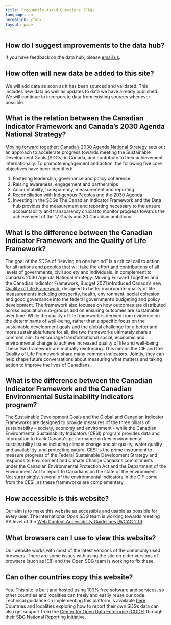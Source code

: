 ```yaml
---
title: Frequently Asked Questions (FAQ)
language: en
permalink: /faq/
layout: page
---
```


## How do I suggest improvements to the data hub?

If you have feedback on the data hub, please <a href="mailto:statcan.sdg-odd.statcan@canada.ca">email us</a>.


## How often will new data be added to this site?

We will add data as soon as it has been sourced and validated. This includes new data as well as updates to data we have already published. We will continue to incorporate data from existing sources whenever possible.


## What is the relation between the Canadian Indicator Framework and Canada’s 2030 Agenda National Strategy?

<a href="https://www.canada.ca/en/employment-social-development/programs/agenda-2030/moving-forward.html">Moving forward together: Canada’s 2030 Agenda National Strategy</a> sets out an approach to accelerate progress towards meeting the Sustainable Development Goals (SDGs) in Canada, and contribute to their achievement internationally.
To promote engagement and action, the following five core objectives have been identified:  
1.	Fostering leadership, governance and policy coherence
2.	Raising awareness, engagement and partnerships
3.	Accountability, transparency, measurement and reporting
4.	Reconciliation with Indigenous Peoples and the 2030 Agenda
5.	Investing in the SDGs 
The Canadian Indicator Framework and the Data hub provides the measurement and reporting necessary to the ensure accountability and transparency crucial to monitor progress towards the achievement of the 17 Goals and 30 Canadian ambitions.  


## What is the difference between the Canadian Indicator Framework and the Quality of Life Framework?

The goal of the SDGs of “leaving no one behind” is a critical call to action for all nations and peoples that will take the effort and contributions of all levels of governments, civil society and individuals.  In complement to Canada’s 2030 Agenda National Strategy: Moving Forward Together and the Canadian Indicator Framework, Budget 2021 introduced Canada’s new <a href="https://www.budget.gc.ca/2021/report-rapport/anx4-en.html">Quality of Life Framework</a>, designed to better incorporate quality of life measurements including prosperity, health, environment, social cohesion and good governance into the federal government’s budgeting and policy development.  The framework also focuses on how outcomes are distributed across population sub-groups and on ensuring outcomes are sustainable over time.  While the quality of life framework is derived from evidence on the determinants of well-being, rather than a specific focus on the sustainable development goals and the global challenge for a better and more sustainable future for all, the two frameworks ultimately share a common aim: to encourage transformational social, economic and environmental change to achieve increased quality of life and well-being. These two framework are mutually reinforcing. This means the CIF and the Quality of Life Framework share many common indicators. Jointly, they can help shape future conversations about measuring what matters and taking action to improve the lives of Canadians.

## What is the difference between the Canadian Indicator Framework and the Canadian Environmental Sustainability Indicators program?

<p>The Sustainable Development Goals and the Global and Canadian Indicator Frameworks are designed to provide measures of the three pillars of sustainability – society, economy and environment - while the Canadian Environmental Sustainability Indicators (CESI) program provides data and information to track Canada's performance on key environmental sustainability issues including climate change and air quality, water quality and availability, and protecting nature. CESI is the prime instrument to measure progress of the Federal Sustainable Development Strategy and responds to Environment and Climate Change Canada's commitments under the Canadian Environmental Protection Act and the Department of the Environment Act to report to Canadians on the state of the environment.
<br>Not surprisingly, several of the environmental indicators in the CIF come from the CESI, as these frameworks are complementary.</p>


## How accessible is this website?

Our aim is to make this website as accessible and usable as possible for every user. The international <em>Open SDG</em> team is working towards meeting AA level of the [Web Content Accessibility Guidelines (WCAG 2.0)](https://www.w3.org/WAI/standards-guidelines/wcag/).


## What browsers can I use to view this website?

Our website works with most of the latest versions of the commonly used browsers. There are some issues with using the site on older versions of browsers (such as IE8) and the Open SDG team is working to fix these.


## Can other countries copy this website?

Yes. This site is built and hosted using 100% free software and services, so other countries and localities can freely and easily reuse our code. Technical guidance on implementing this platform is available [here](https://open-sdg.readthedocs.io). Countries and localities exploring how to report their own SDGs data can also get support from the [Center for Open Data Enterprise (CODE)](http://www.opendataenterprise.org/) through their [SDG National Reporting Initiative](https://www.sdgreporting.org/).
